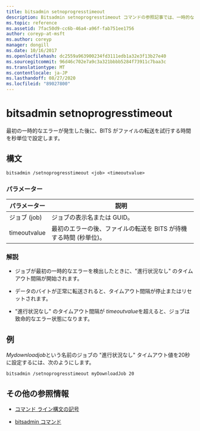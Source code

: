 ```yaml
---
title: bitsadmin setnoprogresstimeout
description: Bitsadmin setnoprogresstimeout コマンドの参照記事では、一時的なエラーが発生した後にサービスがファイルの転送を試行する時間を秒単位で設定します。
ms.topic: reference
ms.assetid: 7fac50d9-cc6b-46a4-a96f-fab751ee1756
author: coreyp-at-msft
ms.author: coreyp
manager: dongill
ms.date: 10/16/2017
ms.openlocfilehash: dc2559a963900234fd3111edb1a32e3f13b27e40
ms.sourcegitcommit: 96d46c702e7a9c3a321bbbb5284f73911c7baa3c
ms.translationtype: MT
ms.contentlocale: ja-JP
ms.lasthandoff: 08/27/2020
ms.locfileid: "89027800"
---
```

# <a name="bitsadmin-setnoprogresstimeout"></a>bitsadmin setnoprogresstimeout

最初の一時的なエラーが発生した後に、BITS がファイルの転送を試行する時間を秒単位で設定します。

## <a name="syntax"></a>構文

```
bitsadmin /setnoprogresstimeout <job> <timeoutvalue>
```

### <a name="parameters"></a>パラメーター

| パラメーター | 説明 |
| --------- | ----------- |
| ジョブ (job) | ジョブの表示名または GUID。 |
| timeoutvalue | 最初のエラーの後、ファイルの転送を BITS が待機する時間 (秒単位)。 |

### <a name="remarks"></a>解説

- ジョブが最初の一時的なエラーを検出したときに、"進行状況なし" のタイムアウト間隔が開始されます。

- データのバイトが正常に転送されると、タイムアウト間隔が停止またはリセットされます。

- "進行状況なし" のタイムアウト間隔が *timeoutvalue*を超えると、ジョブは致命的なエラー状態になります。

## <a name="examples"></a>例

*Mydownloadjob*という名前のジョブの "進行状況なし" タイムアウト値を20秒に設定するには、次のようにします。

```
bitsadmin /setnoprogresstimeout myDownloadJob 20
```

## <a name="additional-references"></a>その他の参照情報

- [コマンド ライン構文の記号](command-line-syntax-key.md)

- [bitsadmin コマンド](bitsadmin.md)
